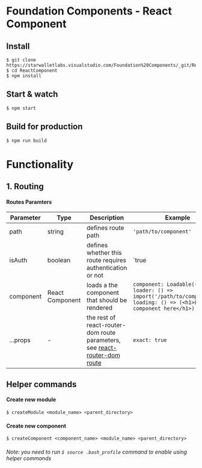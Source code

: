 # Foundation Components - React Component

## Install

    $ git clone https://starwalletlabs.visualstudio.com/Foundation%20Components/_git/ReactComponet
    $ cd ReactComponent
    $ npm install

## Start & watch

    $ npm start

## Build for production

    $ npm run build

# Functionality 

## 1. Routing

#### Routes Paramters
| Parameter  | Type  | Description  | Example |
|---|---|---|---|
| path  | string  | defines route path  | `'path/to/component'`  |
| isAuth  | boolean  | defines whether this route requires authentication or not  | `true | false`  |
| component  | React Component  | loads a the component that should be rendered  | `component: Loadable({  loader: () => import('/path/to/component'), loading: () => (<h1>Loading component here</h1>) })`  |
| ...props  | -  | the rest of react-router-dom route parameters, see [react-router-dom route](https://reacttraining.com/react-router/web/api/Route)  | `exact: true`  |


## Helper commands
#### Create new module
    $ createModule <module_name> <parent_directory>
#### Create new component 
    $ createComponent <component_name> <module_name> <parent_directory>
    
###### Note: you need to run `$ source .bash_profile` command to enable using helper commands